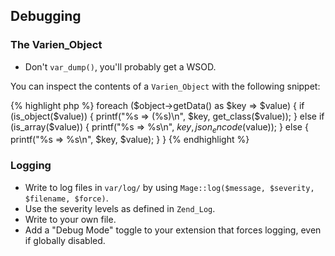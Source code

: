 ## Debugging

### The Varien_Object

* Don't `var_dump()`, you'll probably get a WSOD.

You can inspect the contents of a `Varien_Object` with the following snippet:

{% highlight php %}
foreach ($object->getData() as $key => $value) {
    if (is_object($value)) {
        printf("%s => (%s)\n", $key, get_class($value));
    } else if (is_array($value)) {
        printf("%s => %s\n", $key, json_encode($value));
    } else {
        printf("%s => %s\n", $key, $value);
    }
}
{% endhighlight %}

### Logging

* Write to log files in `var/log/` by using `Mage::log($message, $severity, $filename, $force)`.
* Use the severity levels as defined in `Zend_Log`.
* Write to your own file.
* Add a "Debug Mode" toggle to your extension that forces logging, even if globally disabled.